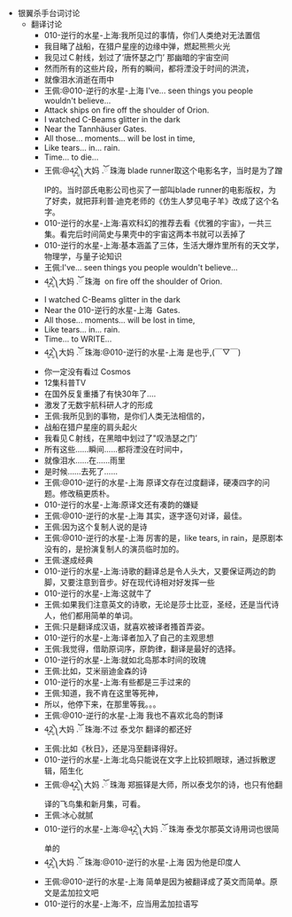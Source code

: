 - 银翼杀手台词讨论
    - 翻译讨论
        - 010-逆行的水星-上海:我所见过的事情，你们人类绝对无法置信
        - 我目睹了战船，在猎户星座的边缘中弹，燃起熊熊火光
        - 我见过Ｃ射线，划过了‘唐怀瑟之门’ 那幽暗的宇宙空间
        - 然而所有的这些片段，所有的瞬间，都将湮没于时间的洪流，
        - 就像泪水消逝在雨中
        - 王佩:@010-逆行的水星-上海 I've... seen things you people wouldn't believe...
        - Attack ships on fire off the shoulder of Orion.
        - I watched C-Beams glitter in the dark
        - Near the Tannhäuser Gates.
        - All those... moments... will be lost in time,
        - Like tears... in... rain.
        - Time... to die...
        - 王佩:@4̤̮2̤̮༽大妈 .ོ 珠海 blade runner取这个电影名字，当时是为了蹭IP的。当时邵氏电影公司也买了一部叫blade runner的电影版权，为了好卖，就把菲利普·迪克老师的《仿生人梦见电子羊》改成了这个名字。
        - 010-逆行的水星-上海:喜欢科幻的推荐去看《优雅的宇宙》，一共三集。看完后时间简史与果壳中的宇宙这两本书就可以丢掉了
        - 010-逆行的水星-上海:基本涵盖了三体，生活大爆炸里所有的天文学，物理学，与量子论知识
        - 王佩:I've... seen things you people wouldn't believe...
        - 4̤̮2̤̮༽大妈 .ོ 珠海  on fire off the shoulder of Orion.
        - I watched C-Beams glitter in the dark
        - Near the 010-逆行的水星-上海  Gates.
        - All those... moments... will be lost in time,
        - Like tears... in... rain.
        - Time... to WRITE...
        - 4̤̮2̤̮༽大妈 .ོ 珠海:@010-逆行的水星-上海 是也乎,(￣▽￣)
        - 你一定没有看过 Cosmos
        - 12集科普TV
        - 在国外反复重播了有快30年了....
        - 激发了无数宇航科研人才的形成
        - 王佩:我所见到的事物，是你们人类无法相信的，
        - 战船在猎户星座的肩头起火
        - 我看见Ｃ射线，在黑暗中划过了"叹浩瑟之门’
        - 所有这些……瞬间……都将湮没在时间中，
        - 就像泪水……在……雨里
        - 是时候……去死了……
        - 王佩:@010-逆行的水星-上海 原译文存在过度翻译，硬凑四字的问题。修改稿更质朴。
        - 010-逆行的水星-上海:原译文还有凑韵的嫌疑
        - 王佩:@010-逆行的水星-上海 其实，逐字逐句对译，最佳。
        - 王佩:因为这个复制人说的是诗
        - 王佩:@010-逆行的水星-上海 厉害的是，like tears, in rain，是原剧本没有的，是扮演复制人的演员临时加的。
        - 王佩:遂成经典
        - 010-逆行的水星-上海:诗歌的翻译总是令人头大，又要保证两边的韵脚，又要注意到音步。好在现代诗相对好发挥一些
        - 010-逆行的水星-上海:这就牛了
        - 王佩:如果我们注意英文的诗歌，无论是莎士比亚，圣经，还是当代诗人，他们都用简单的单词。
        - 王佩:只是翻译成汉语，就喜欢被译者搔首弄姿。
        - 010-逆行的水星-上海:译者加入了自己的主观思想
        - 王佩:我觉得，借助原词序，原韵律，翻译是最好的选择。
        - 010-逆行的水星-上海:就如北岛那本时间的玫瑰
        - 王佩:比如，艾米丽迪金森的诗
        - 010-逆行的水星-上海:有些都是三手过来的
        - 王佩:知道，我不肯在这里等死神，
        - 所以，他停下来，在那里等我。。。
        - 王佩:@010-逆行的水星-上海 我也不喜欢北岛的剽译
        - 4̤̮2̤̮༽大妈 .ོ 珠海:不过 泰戈尔 翻译的都还好
        - 王佩:比如《秋日》，还是冯至翻译得好。
        - 010-逆行的水星-上海:北岛只能说在文字上比较抓眼球，通过拆散逻辑，陌生化
        - 王佩:@4̤̮2̤̮༽大妈 .ོ 珠海 郑振铎是大师，所以泰戈尔的诗，也只有他翻译的飞鸟集和新月集，可看。
        - 王佩:冰心就腻
        - 010-逆行的水星-上海:@4̤̮2̤̮༽大妈 .ོ 珠海 泰戈尔那英文诗用词也很简单的
        - 4̤̮2̤̮༽大妈 .ོ 珠海:@010-逆行的水星-上海 因为他是印度人
        - 王佩:@010-逆行的水星-上海 简单是因为被翻译成了英文而简单。原文是孟加拉文吧
        - 010-逆行的水星-上海:不，应当用孟加拉语写
